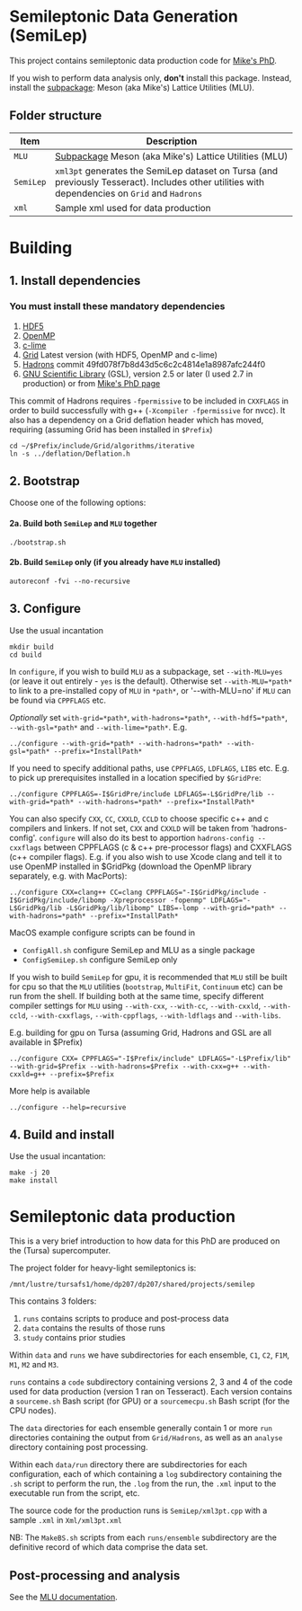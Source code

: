 # Semileptonic Data Generation (SemiLep)

This project contains semileptonic data production code for [Mike's PhD](http://lqcd.me/PhD/).

If you wish to perform data analysis only, **don't** install this package. Instead, install the [subpackage](MLU/readme.md): Meson (aka Mike's) Lattice Utilities (MLU).

## Folder structure

| Item | Description |
| --- | --- |
| `MLU` | [Subpackage](MLU/readme.md) Meson (aka Mike's) Lattice Utilities (MLU) | 
| `SemiLep` | `xml3pt` generates the SemiLep dataset on Tursa (and previously Tesseract). Includes other utilities with dependencies on `Grid` and `Hadrons` |
| `xml` | Sample xml used for data production | 

# Building

## 1. Install dependencies

### You must install these mandatory dependencies

1. [HDF5]
2. [OpenMP]
3. [c-lime][lime]
4. [Grid] Latest version (with HDF5, OpenMP and c-lime)
5. [Hadrons] commit 49fd078f7b8d43d5c6c2c4814e1a8987afc244f0
6. [GNU Scientific Library][gsl] (GSL), version 2.5 or later (I used 2.7 in production) or from [Mike's PhD page][MikeGSL]

This commit of Hadrons requires `-fpermissive` to be included in `CXXFLAGS` in order to build successfully with g++ (`-Xcompiler -fpermissive` for nvcc). It also has a dependency on a Grid deflation header which has moved, requiring (assuming Grid has been installed in `$Prefix`)

    cd ~/$Prefix/include/Grid/algorithms/iterative
    ln -s ../deflation/Deflation.h

[hdf5]: https://www.hdfgroup.org/solutions/hdf5/
[openmp]: https://www.openmp.org
[lime]: https://usqcd-software.github.io/c-lime/
[grid]: https://github.com/paboyle/Grid
[hadrons]: https://github.com/aportelli/Hadrons
[gsl]: https://www.gnu.org/software/gsl/doc/html/index.html
[MikeGSL]: http://lqcd.me/PhD/tar/gsl-2.7.tar.gz

## 2. Bootstrap

Choose one of the following options:

#### 2a. Build both `SemiLep` and `MLU` together

    ./bootstrap.sh

#### 2b. Build `SemiLep` only (if you already have `MLU` installed)

    autoreconf -fvi --no-recursive

## 3. Configure

Use the usual incantation

    mkdir build
    cd build

In `configure`, if you wish to build `MLU` as a subpackage, set `--with-MLU=yes` (or leave it out entirely - `yes` is the default). Otherwise set `--with-MLU=*path*` to link to a pre-installed copy of `MLU` in `*path*`, or '--with-MLU=no' if `MLU` can be found via `CPPFLAGS` etc.

*Optionally* set `with-grid=*path*`, `with-hadrons=*path*`, `--with-hdf5=*path*`, `--with-gsl=*path*` and `--with-lime=*path*`. E.g.

    ../configure --with-grid=*path* --with-hadrons=*path* --with-gsl=*path* --prefix=*InstallPath*

If you need to specify additional paths, use `CPPFLAGS`, `LDFLAGS`, `LIBS` etc.
E.g. to pick up prerequisites installed in a location specified by `$GridPre`: 

    ../configure CPPFLAGS=-I$GridPre/include LDFLAGS=-L$GridPre/lib --with-grid=*path* --with-hadrons=*path* --prefix=*InstallPath*

You can also specify `CXX`, `CC`, `CXXLD`, `CCLD` to choose specific c++ and c compilers and linkers. If not set, `CXX` and `CXXLD` will be taken from 'hadrons-config'. `configure` will also do its best to apportion `hadrons-config --cxxflags` between CPPFLAGS (c & c++ pre-processor flags) and CXXFLAGS (c++ compiler flags). E.g. if you also wish to use Xcode clang and tell it to use OpenMP installed in $GridPkg (download the OpenMP library separately, e.g. with MacPorts):

    ../configure CXX=clang++ CC=clang CPPFLAGS="-I$GridPkg/include -I$GridPkg/include/libomp -Xpreprocessor -fopenmp" LDFLAGS="-L$GridPkg/lib -L$GridPkg/lib/libomp" LIBS=-lomp --with-grid=*path* --with-hadrons=*path* --prefix=*InstallPath*

MacOS example configure scripts can be found in

* `ConfigAll.sh` configure SemiLep and MLU as a single package
* `ConfigSemiLep.sh` configure SemiLep only

If you wish to build `SemiLep` for gpu, it is recommended that `MLU` still be built for cpu so that the `MLU` utilities (`bootstrap`, `MultiFit`, `Continuum` etc) can be run from the shell. If building both at the same time, specify different compiler settings for `MLU` using `--with-cxx`, `--with-cc`, `--with-cxxld`, `--with-ccld`, `--with-cxxflags`, `--with-cppflags`, `--with-ldflags` and `--with-libs`.  

E.g. building for gpu on Tursa (assuming Grid, Hadrons and GSL are all available in $Prefix)

    ../configure CXX= CPPFLAGS="-I$Prefix/include" LDFLAGS="-L$Prefix/lib" --with-grid=$Prefix --with-hadrons=$Prefix --with-cxx=g++ --with-cxxld=g++ --prefix=$Prefix

More help is available

    ../configure --help=recursive

## 4. Build and install

Use the usual incantation:

    make -j 20
    make install

# Semileptonic data production

This is a very brief introduction to how data for this PhD are produced on the (Tursa) supercomputer.

The project folder for heavy-light semileptonics is:

    /mnt/lustre/tursafs1/home/dp207/dp207/shared/projects/semilep

This contains 3 folders:

1. `runs` contains scripts to produce and post-process data
2. `data` contains the results of those runs
3. `study` contains prior studies

Within `data` and `runs` we have subdirectories for each ensemble, `C1`, `C2`, `F1M`, `M1`, `M2` and `M3`.

`runs` contains a `code` subdirectory containing versions 2, 3 and 4 of the code used for data production (version 1 ran on Tesseract). Each version contains a `sourceme.sh` Bash script (for GPU) or a `sourcemecpu.sh` Bash script (for the CPU nodes).

The `data` directories for each ensemble generally contain 1 or more `run` directories containing the output from `Grid/Hadrons`, as well as an `analyse` directory containing post processing.

Within each `data/run` directory there are subdirectories for each configuration, each of which containing a `log` subdirectory containing the `.sh` script to perform the run, the `.log` from the run, the `.xml` input to the executable run from the script, etc.

The source code for the production runs is `SemiLep/xml3pt.cpp` with a sample `.xml` in `Xml/xml3pt.xml`

NB: The `MakeBS.sh` scripts from each `runs/ensemble` subdirectory are the definitive record of which data comprise the data set.

## Post-processing and analysis

See the [MLU documentation](MLU/readme.md).
